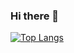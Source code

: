 ### Hi there 👋



[![Top Langs](https://github-readme-stats.vercel.app/api/top-langs/?username=Cedric-Perauer&layout=compact )](https://github.com/anuraghazra/github-readme-stats)
